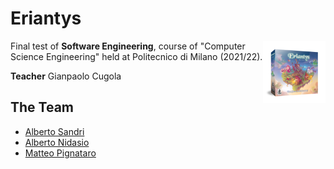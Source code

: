 # Eriantys

<img align="right" width="100" height="100" src="github/Eriantys box.png">

Final test of **Software Engineering**, course of "Computer Science Engineering" held at Politecnico di Milano (2021/22).

**Teacher** Gianpaolo Cugola

## The Team
* [Alberto Sandri](https://github.com/AlbertoSandri)
* [Alberto Nidasio](https://github.com/PiroX4256)
* [Matteo Pignataro](https://github.com/NidasioAlberto)
